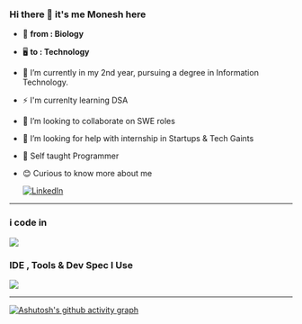 ### Hi there 👋  it's me Monesh here

- 🧬 **from : Biology**
- 🖥️ **to : Technology**
- 🔭 I’m currently in my 2nd year, pursuing a degree in Information Technology.
- ⚡ I'm currenlty learning DSA 
- 👯 I’m looking to collaborate on SWE roles
- 🤔 I’m looking for help with internship in Startups & Tech Gaints
- 🙂 Self taught Programmer 
- 😊 Curious to know more about me  
  <p >
  
  <a href="https://www.linkedin.com/in/moneshgomo/" target="_blank">
    <img src="https://skillicons.dev/icons?i=linkedin&theme=dark" alt="LinkedIn"/>
  </a>
 </p>
 
***


### i code in
<p>
  <!-- Programming Languages -->
  <a href="https://skillicons.dev">
    <img src="https://skillicons.dev/icons?i=java,py,html,css,js,php,spring,maven,git,mysql,postgres&theme=dark"/>
  </a>
</p>


 ### IDE , Tools & Dev Spec I Use


<p>
  <a href="https://skillicons.dev">
    <img src="https://skillicons.dev/icons?i=eclipse,idea,vscode,firebase,netlify,postman,notion,ubuntu,windows&theme=dark"/>
  </a>
</p>


***
[![Ashutosh's github activity graph](https://github-readme-activity-graph.vercel.app/graph?username=moneshgomo&bg_color=171616&color=edd9ed&line=11c04e&point=28f0ed&area=true&hide_border=true)](https://github.com/ashutosh00710/github-readme-activity-graph)

